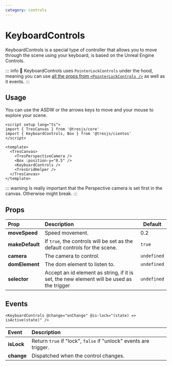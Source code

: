 ```yaml
---
category: controls
---
```


# KeyboardControls

KeyboardControls is a special type of controller that allows you to move through the scene using your keyboard, is based on the Unreal Engine Controls.

<DocsDemo>
  <KeyboardControlsDemo />
</DocsDemo>

::: info
:memo: KeyboardControls uses `PointerLockControls` under the hood, meaning you can use [all the props from `<PointerLockControls />`](pointer-lock-controls#props) as well as it events.
:::

## Usage

You can use the ASDW or the arrows keys to move and your mouse to explore your scene.

```vue{3,10}
<script setup lang="ts">
import { TresCanvas } from '@tresjs/core'
import { KeyboardControls, Box } from '@tresjs/cientos'
</script>

<template>
  <TresCanvas>
    <TresPerspectiveCamera />
    <Box :position-y="0.5" />
    <KeyboardControls />
    <TresGridHelper />
  </TresCanvas>
</template>
```

::: warning
Is really important that the Perspective camera is set first in the canvas. Otherwise might break.
:::

## Props

| Prop                    | Description                          | Default |
| :---------------------- | :----------------------------------- | ------- |
| **moveSpeed**           | Speed movement.                      | 0.2     |
| **makeDefault** | If `true`, the controls will be set as the default controls for the scene.                | `true`     |
| **camera**      | The camera to control.                                                                    | `undefined` |
| **domElement**  | The dom element to listen to.                                                             | `undefined` |
| **selector**    | Accept an id element as string, if it is set, the new element will be used as the trigger | `undefined` |

## Events

```vue
<KeyboardControls @change="onChange" @is-lock="(state) => isActive(state)" />
```

| Event      | Description                                                      |
| :--------- | :--------------------------------------------------------------- |
| **isLock** | Return `true` if "lock", `false` if "unlock" events are trigger. |
| **change** | Dispatched when the control changes.                             |
